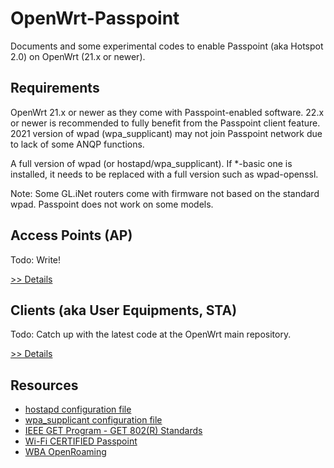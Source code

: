 # OpenWrt-Passpoint

Documents and some experimental codes to enable Passpoint (aka Hotspot 2.0) on OpenWrt (21.x or newer).

## Requirements

OpenWrt 21.x or newer as they come with Passpoint-enabled software. 22.x or newer is recommended to fully benefit from the Passpoint client feature. 2021 version of wpad (wpa_supplicant) may not join Passpoint network due to lack of some ANQP functions.

A full version of wpad (or hostapd/wpa_supplicant). If *-basic one is installed, it needs to be replaced with a full version such as wpad-openssl.

Note: Some GL.iNet routers come with firmware not based on the standard wpad. Passpoint does not work on some models.


## Access Points (AP)

Todo:
Write!

[>> Details](ap/README.md)

## Clients (aka User Equipments, STA)

Todo:
Catch up with the latest code at the OpenWrt main repository.

[>> Details](sta/README.md)

## Resources
- [hostapd configuration file](https://w1.fi/cgit/hostap/plain/hostapd/hostapd.conf)
- [wpa_supplicant configuration file](https://w1.fi/cgit/hostap/plain/wpa_supplicant/wpa_supplicant.conf)
- [IEEE GET Program - GET 802(R) Standards](https://ieeexplore.ieee.org/browse/standards/get-program/page/series?id=68)
- [Wi-Fi CERTIFIED Passpoint](https://www.wi-fi.org/discover-wi-fi/passpoint)
- [WBA OpenRoaming](https://wballiance.com/openroaming/)
